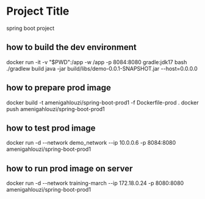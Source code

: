 # Project Title

spring boot project

## how to build the dev environment
docker run -it -v "$PWD":/app -w /app  -p 8084:8080 gradle:jdk17 bash
./gradlew build
java -jar build/libs/demo-0.0.1-SNAPSHOT.jar --host=0.0.0.0


## how to prepare prod image
docker build -t  amenigahlouzi/spring-boot-prod1 -f Dockerfile-prod .
docker push amenigahlouzi/spring-boot-prod1

## how to test prod image
docker run -d --network demo_network --ip 10.0.0.6 -p 8084:8080  amenigahlouzi/spring-boot-prod1 

## how to run prod image on server
docker run -d --network training-march --ip 172.18.0.24 -p 8080:8080  amenigahlouzi/spring-boot-prod1 